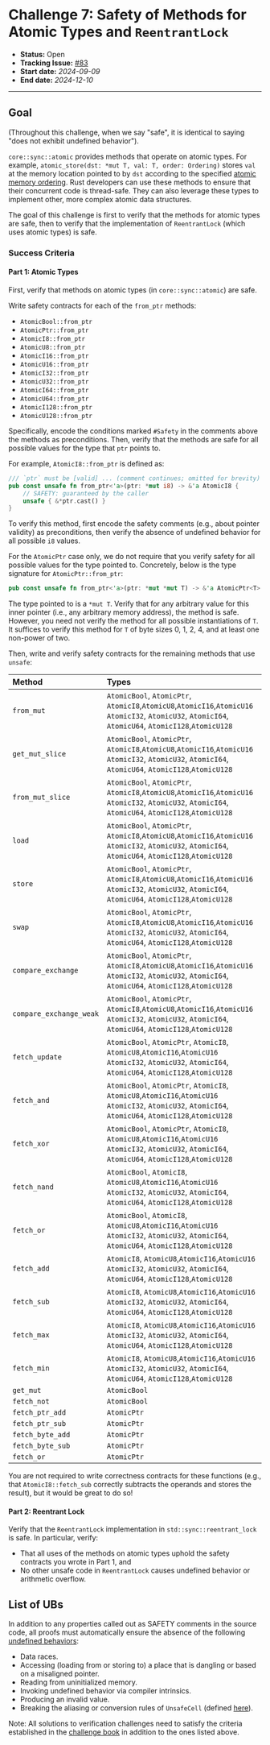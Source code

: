 # Challenge 7: Safety of Methods for Atomic Types and `ReentrantLock`

- **Status:** Open
- **Tracking Issue:** [#83](https://github.com/model-checking/verify-rust-std/issues/83)
- **Start date:** *2024-09-09*
- **End date:** *2024-12-10*

-------------------

## Goal

(Throughout this challenge, when we say "safe", it is identical to saying "does not exhibit undefined behavior").

`core::sync::atomic` provides methods that operate on atomic types.
For example, `atomic_store(dst: *mut T, val: T, order: Ordering)` stores `val` at the memory location pointed to by `dst` according to the specified [atomic memory ordering](https://doc.rust-lang.org/std/sync/atomic/enum.Ordering.html).
Rust developers can use these methods to ensure that their concurrent code is thread-safe.
They can also leverage these types to implement other, more complex atomic data structures.

The goal of this challenge is first to verify that the methods for atomic types are safe, then to verify that the implementation of `ReentrantLock` (which uses atomic types) is safe.

### Success Criteria

#### Part 1: Atomic Types

First, verify that methods on atomic types (in `core::sync::atomic`) are safe.

Write safety contracts for each of the `from_ptr` methods:

- `AtomicBool::from_ptr`
- `AtomicPtr::from_ptr`
- `AtomicI8::from_ptr`
- `AtomicU8::from_ptr`
- `AtomicI16::from_ptr`
- `AtomicU16::from_ptr`
- `AtomicI32::from_ptr`
- `AtomicU32::from_ptr`
- `AtomicI64::from_ptr`
- `AtomicU64::from_ptr`
- `AtomicI128::from_ptr`
- `AtomicU128::from_ptr`

Specifically, encode the conditions marked `#Safety` in the comments above the methods as preconditions.
Then, verify that the methods are safe for all possible values for the type that `ptr` points to.

For example, `AtomicI8::from_ptr` is defined as:
```rust
/// `ptr` must be [valid] ... (comment continues; omitted for brevity)
pub const unsafe fn from_ptr<'a>(ptr: *mut i8) -> &'a AtomicI8 {
    // SAFETY: guaranteed by the caller
    unsafe { &*ptr.cast() }
}
```

To verify this method, first encode the safety comments (e.g., about pointer validity) as preconditions, then verify the absence of undefined behavior for all possible `i8` values.

For the `AtomicPtr` case only, we do not require that you verify safety for all possible values for the type pointed to.
Concretely, below is the type signature for `AtomicPtr::from_ptr`:

```rust
pub const unsafe fn from_ptr<'a>(ptr: *mut *mut T) -> &'a AtomicPtr<T>
```

The type pointed to is a `*mut T`.
Verify that for any arbitrary value for this inner pointer (i.e., any arbitrary memory address), the method is safe.
However, you need not verify the method for all possible instantiations of `T`.
It suffices to verify this method for `T` of byte sizes 0, 1, 2, 4, and at least one non-power of two.

Then, write and verify safety contracts for the remaining methods that use `unsafe`:

| Method                  | Types |
| :---                    |     :---
| `from_mut`              | `AtomicBool`, `AtomicPtr`, `AtomicI8`,`AtomicU8`,`AtomicI16`,`AtomicU16` `AtomicI32`, `AtomicU32`, `AtomicI64`, `AtomicU64`, `AtomicI128`,`AtomicU128` |
| `get_mut_slice`         | `AtomicBool`, `AtomicPtr`, `AtomicI8`,`AtomicU8`,`AtomicI16`,`AtomicU16` `AtomicI32`, `AtomicU32`, `AtomicI64`, `AtomicU64`, `AtomicI128`,`AtomicU128` |
| `from_mut_slice`        | `AtomicBool`, `AtomicPtr`, `AtomicI8`,`AtomicU8`,`AtomicI16`,`AtomicU16` `AtomicI32`, `AtomicU32`, `AtomicI64`, `AtomicU64`, `AtomicI128`,`AtomicU128` |
| `load`                  | `AtomicBool`, `AtomicPtr`, `AtomicI8`,`AtomicU8`,`AtomicI16`,`AtomicU16` `AtomicI32`, `AtomicU32`, `AtomicI64`, `AtomicU64`, `AtomicI128`,`AtomicU128` |
| `store`                 | `AtomicBool`, `AtomicPtr`, `AtomicI8`,`AtomicU8`,`AtomicI16`,`AtomicU16` `AtomicI32`, `AtomicU32`, `AtomicI64`, `AtomicU64`, `AtomicI128`,`AtomicU128` |
| `swap`                  | `AtomicBool`, `AtomicPtr`, `AtomicI8`,`AtomicU8`,`AtomicI16`,`AtomicU16` `AtomicI32`, `AtomicU32`, `AtomicI64`, `AtomicU64`, `AtomicI128`,`AtomicU128` |
| `compare_exchange`      | `AtomicBool`, `AtomicPtr`, `AtomicI8`,`AtomicU8`,`AtomicI16`,`AtomicU16` `AtomicI32`, `AtomicU32`, `AtomicI64`, `AtomicU64`, `AtomicI128`,`AtomicU128` |
| `compare_exchange_weak` | `AtomicBool`, `AtomicPtr`, `AtomicI8`,`AtomicU8`,`AtomicI16`,`AtomicU16` `AtomicI32`, `AtomicU32`, `AtomicI64`, `AtomicU64`, `AtomicI128`,`AtomicU128` |
| `fetch_update`          | `AtomicBool`, `AtomicPtr`, `AtomicI8`, `AtomicU8`,`AtomicI16`,`AtomicU16` `AtomicI32`, `AtomicU32`, `AtomicI64`, `AtomicU64`, `AtomicI128`,`AtomicU128` |
| `fetch_and`             | `AtomicBool`, `AtomicPtr`, `AtomicI8`, `AtomicU8`,`AtomicI16`,`AtomicU16` `AtomicI32`, `AtomicU32`, `AtomicI64`, `AtomicU64`, `AtomicI128`,`AtomicU128` |
| `fetch_xor`             | `AtomicBool`, `AtomicPtr`, `AtomicI8`, `AtomicU8`,`AtomicI16`,`AtomicU16` `AtomicI32`, `AtomicU32`, `AtomicI64`, `AtomicU64`, `AtomicI128`,`AtomicU128` |
| `fetch_nand`            | `AtomicBool`, `AtomicI8`, `AtomicU8`,`AtomicI16`,`AtomicU16` `AtomicI32`, `AtomicU32`, `AtomicI64`, `AtomicU64`, `AtomicI128`,`AtomicU128`|
| `fetch_or`              | `AtomicBool`, `AtomicI8`, `AtomicU8`,`AtomicI16`,`AtomicU16` `AtomicI32`, `AtomicU32`, `AtomicI64`, `AtomicU64`, `AtomicI128`,`AtomicU128` |
| `fetch_add`             | `AtomicI8`, `AtomicU8`,`AtomicI16`,`AtomicU16` `AtomicI32`, `AtomicU32`, `AtomicI64`, `AtomicU64`, `AtomicI128`,`AtomicU128` |
| `fetch_sub`             | `AtomicI8`, `AtomicU8`,`AtomicI16`,`AtomicU16` `AtomicI32`, `AtomicU32`, `AtomicI64`, `AtomicU64`, `AtomicI128`,`AtomicU128` |
| `fetch_max`             | `AtomicI8`, `AtomicU8`,`AtomicI16`,`AtomicU16` `AtomicI32`, `AtomicU32`, `AtomicI64`, `AtomicU64`, `AtomicI128`,`AtomicU128` |
| `fetch_min`             | `AtomicI8`, `AtomicU8`,`AtomicI16`,`AtomicU16` `AtomicI32`, `AtomicU32`, `AtomicI64`, `AtomicU64`, `AtomicI128`,`AtomicU128` |
| `get_mut`               | `AtomicBool`|
| `fetch_not`             | `AtomicBool`|
| `fetch_ptr_add`         | `AtomicPtr`|
| `fetch_ptr_sub`         | `AtomicPtr`|
| `fetch_byte_add`        | `AtomicPtr`|
| `fetch_byte_sub`        | `AtomicPtr`|
| `fetch_or`              | `AtomicPtr`|

You are not required to write correctness contracts for these functions (e.g., that `AtomicI8::fetch_sub` correctly subtracts the operands and stores the result), but it would be great to do so!

#### Part 2: Reentrant Lock

Verify that the `ReentrantLock` implementation in `std::sync::reentrant_lock` is safe. In particular, verify:

* That all uses of the methods on atomic types uphold the safety contracts you wrote in Part 1, and
* No other unsafe code in `ReentrantLock` causes undefined behavior or arithmetic overflow.

## List of UBs

In addition to any properties called out as SAFETY comments in the source code, all proofs must automatically ensure the absence of the following [undefined behaviors](https://github.com/rust-lang/reference/blob/142b2ed77d33f37a9973772bd95e6144ed9dce43/src/behavior-considered-undefined.md):

* Data races.
* Accessing (loading from or storing to) a place that is dangling or based on a misaligned pointer.
* Reading from uninitialized memory.
* Invoking undefined behavior via compiler intrinsics.
* Producing an invalid value.
* Breaking the aliasing or conversion rules of `UnsafeCell` (defined [here](https://doc.rust-lang.org/std/cell/struct.UnsafeCell.html)).

Note: All solutions to verification challenges need to satisfy the criteria established in the [challenge book](../general-rules.md) in addition to the ones listed above.
